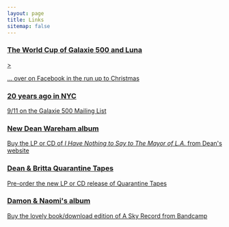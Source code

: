 ```yaml
---
layout: page
title: Links
sitemap: false
---
```

<div class="list-group">
  <a href="https://www.facebook.com/groups/avotefullofwishes" class="list-group-item list-group-item-info">
    <h3 class="list-group-item-heading">The World Cup of Galaxie 500 and Luna</h3>>
    <p class="list-group-item-text">... over on Facebook in the run up to Christmas</p>
  </a>
</div>
<div class="list-group">
  <a href="https://www.fullofwishes.co.uk/2021/09/11/20-years-ago-in-new-york-city/" class="list-group-item list-group-item-info">
    <h3 class="list-group-item-heading">20 years ago in NYC</h3>
    <p class="list-group-item-text">9/11 on the Galaxie 500 Mailing List</p>
  </a>
</div>
<div class="list-group">
  <a href="https://deanwareham.com/shop" class="list-group-item list-group-item-info">
    <h3 class="list-group-item-heading">New Dean Wareham album</h3>
    <p class="list-group-item-text">Buy the LP or CD of <i>I Have Nothing to Say to The Mayor of L.A.</i> from Dean's website</p>
  </a>
</div>

<div class="list-group">
  <a href="https://deanwareham.com/shop" class="list-group-item list-group-item-info">
    <h3 class="list-group-item-heading">Dean & Britta Quarantine Tapes</h3>
    <p class="list-group-item-text">Pre-order the new LP or CD release of Quarantine Tapes</p>
  </a>
</div>

<div class="list-group">
  <a href="https://damonandnaomi.bandcamp.com/merch" class="list-group-item list-group-item-info">
    <h3 class="list-group-item-heading">Damon & Naomi's  album</h3>
    <p class="list-group-item-text">Buy the lovely book/download edition of A Sky Record from Bandcamp</p>
  </a>
</div>

